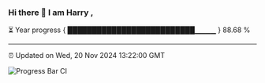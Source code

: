 ### Hi there 👋 I am Harry , 

⏳ Year progress { ██████████████████████████▁▁▁▁ } 88.68 %

---

⏰ Updated on Wed, 20 Nov 2024 13:22:00 GMT

![Progress Bar CI](https://github.com/duykhang68/duykhang68/workflows/Progress%20Bar%20CI/badge.svg)
